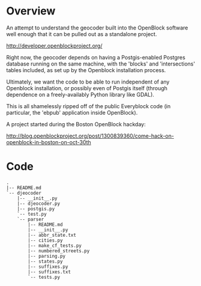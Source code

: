 
Overview
========

An attempt to understand the geocoder built into the OpenBlock software well enough that it can be pulled out as a standalone project.  

<http://developer.openblockproject.org/>

Right now, the geocoder depends on having a Postgis-enabled Postgres database running on the same machine, with the 'blocks' and 'intersections' tables included, as set up by the Openblock installation process.

Ultimately, we want the code to be able to run independent of any Openblock installation, or possibly even of Postgis itself (through dependence on a freely-availably Python library like GDAL).  

This is all shamelessly ripped off of the public Everyblock code (in particular, the 'ebpub' application inside OpenBlock).  

A project started during the Boston OpenBlock hackday: 

<http://blog.openblockproject.org/post/1300839360/come-hack-on-openblock-in-boston-on-oct-30th>

Code 
====

    .
    |-- README.md
    `-- djeocoder
        |-- __init__.py
        |-- djeocoder.py
        |-- postgis.py
        `-- test.py
        `-- parser
            |-- README.md
            |-- __init__.py
            |-- abbr_state.txt
            |-- cities.py
            |-- make_cf_tests.py
            |-- numbered_streets.py
            |-- parsing.py
            |-- states.py
            |-- suffixes.py
            |-- suffixes.txt
            `-- tests.py
